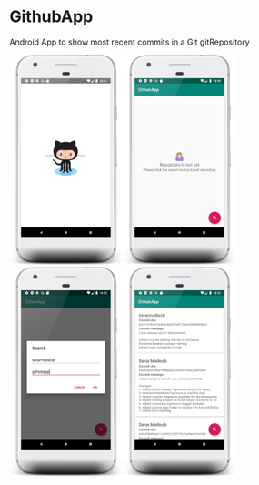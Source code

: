 # GithubApp
Android App to show most recent commits in a Git gitRepository

<img src="screenshots/splash.png" width="200"/><img src="screenshots/main.png" width="200"/><img src="screenshots/search.png" width="200"/><img src="screenshots/list.png" width="200"/>
